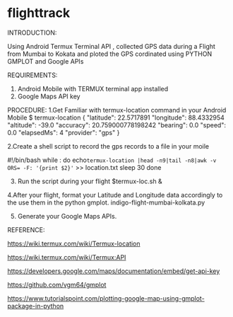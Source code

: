 # flighttrack
INTRODUCTION:

Using Android Termux Terminal API , collected GPS data during a Flight from Mumbai to Kokata and ploted the GPS cordinated using
PYTHON GMPLOT and Google APIs

REQUIREMENTS:
1. Android Mobile with TERMUX terminal app installed
2. Google Maps API key

PROCEDURE:
1.Get Familiar with termux-location command in your Android Mobile
$ termux-location
{
  "latitude": 22.5717891
  "longitude": 88.4332954
  "altitude": -39.0
  "accuracy": 20.759000778198242
  "bearing": 0.0
  "speed": 0.0
  "elapsedMs": 4
  "provider": "gps"
}

2.Create a shell script to record the gps records to a file in your moile

#!/bin/bash
while :
do
	echo`termux-location |head -n9|tail -n8|awk -v ORS= -F: '{print $2}'` >> location.txt
	sleep 30
done


3. Run the script during your flight 
$termux-loc.sh &

4.After your flight, format your Latitude and Longitude data accordingly to the use them in the python gmplot.
indigo-flight-mumbai-kolkata.py

5. Generate your Google Maps APIs.


REFERENCE:

https://wiki.termux.com/wiki/Termux-location

https://wiki.termux.com/wiki/Termux:API

https://developers.google.com/maps/documentation/embed/get-api-key

https://github.com/vgm64/gmplot

https://www.tutorialspoint.com/plotting-google-map-using-gmplot-package-in-python


